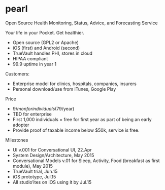 # pearl
Open Source Health Monitoring, Status, Advice, and Forecasting Service


Your life in your Pocket.
Get healthier.

* Open source (GPL2 or Apache)
* iOS (first) and Android (second)
* TrueVault handles PHI, stores in cloud
* HIPAA compliant
* 99.9 uptime in year 1

Customers:
* Enterprise model for clinics, hospitals, companies, insurers
* Personal download/use from iTunes, Google Play

Price
* $9/mon for individuals ($79/year)
* TBD for enterprise
* First 1,000 individuals = free for first year as part of being an early adopter
* Provide proof of taxable income below $50k, service is free. 

Milestones
* UI v.001 for Conversational UI, 22.Apr
* System Design/Architecture, May 2015
* Conversational Models v.01 for Sleep, Activity, Food (breakfast as first module), May 2015
* TrueVault trial, Jun.15
* iOS prototype, Jul.15
* All studio’ites on iOS using it by Jul.15
